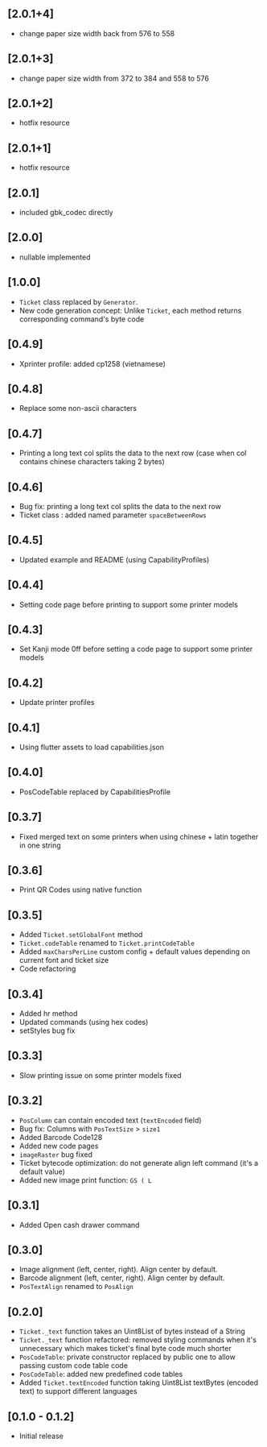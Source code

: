 ## [2.0.1+4]

- change paper size width back from 576 to 558

## [2.0.1+3]

- change paper size width from 372 to 384 and 558 to 576

## [2.0.1+2]

- hotfix resource

## [2.0.1+1]

- hotfix resource

## [2.0.1]

- included gbk_codec directly

## [2.0.0]

- nullable implemented

## [1.0.0]

- `Ticket` class replaced by `Generator`.
- New code generation concept: Unlike `Ticket`, each method returns corresponding command's byte code

## [0.4.9]

- Xprinter profile: added cp1258 (vietnamese)

## [0.4.8]

- Replace some non-ascii characters

## [0.4.7]

- Printing a long text col splits the data to the next row (case when col contains chinese characters taking 2 bytes)

## [0.4.6]

- Bug fix: printing a long text col splits the data to the next row
- Ticket class : added named parameter `spaceBetweenRows`

## [0.4.5]

- Updated example and README (using CapabilityProfiles)

## [0.4.4]

- Setting code page before printing to support some printer models

## [0.4.3]

- Set Kanji mode 0ff before setting a code page to support some printer models

## [0.4.2]

- Update printer profiles

## [0.4.1]

- Using flutter assets to load capabilities.json

## [0.4.0]

- PosCodeTable replaced by CapabilitiesProfile

## [0.3.7]

- Fixed merged text on some printers when using chinese + latin together in one string

## [0.3.6]

- Print QR Codes using native function

## [0.3.5]

- Added `Ticket.setGlobalFont` method
- `Ticket.codeTable` renamed to `Ticket.printCodeTable`
- Added `maxCharsPerLine` custom config + default values depending on current font and ticket size
- Code refactoring

## [0.3.4]

- Added hr method
- Updated commands (using hex codes)
- setStyles bug fix

## [0.3.3]

- Slow printing issue on some printer models fixed

## [0.3.2]

- `PosColumn` can contain encoded text (`textEncoded` field)
- Bug fix: Columns with `PosTextSize` > `size1`
- Added Barcode Code128
- Added new code pages
- `imageRaster` bug fixed
- Ticket bytecode optimization: do not generate align left command (it's a default value)
- Added new image print function: `GS ( L`

## [0.3.1]

- Added Open cash drawer command

## [0.3.0]

- Image alignment (left, center, right). Align center by default.
- Barcode alignment (left, center, right). Align center by default.
- `PosTextAlign` renamed to `PosAlign`

## [0.2.0]

- `Ticket._text` function takes an Uint8List of bytes instead of a String
- `Ticket._text` function refactored: removed styling commands when it's unnecessary which makes ticket's final byte code much shorter
- `PosCodeTable`: private constructor replaced by public one to allow passing custom code table code
- `PosCodeTable`: added new predefined code tables
- Added `Ticket.textEncoded` function taking Uint8List textBytes (encoded text) to support different languages

## [0.1.0 - 0.1.2]

- Initial release
